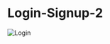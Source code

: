 # Login-Signup-2
![Login](https://github.com/Lazizbek-code/Login-Signup-2-/blob/master/login_signup.jpg)
